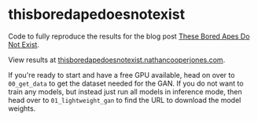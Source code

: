 # thisboredapedoesnotexist

Code to fully reproduce the results for the blog post [These Bored Apes Do Not Exist]().

View results at [thisboredapedoesnotexist.nathancooperjones.com](https://thisboredapedoesnotexist.nathancooperjones.com/).

If you're ready to start and have a free GPU available, head on over to ``00_get_data`` to get the dataset needed for the GAN. If you do not want to train any models, but instead just run all models in inference mode, then head over to ``01_lightweight_gan`` to find the URL to download the model weights.
